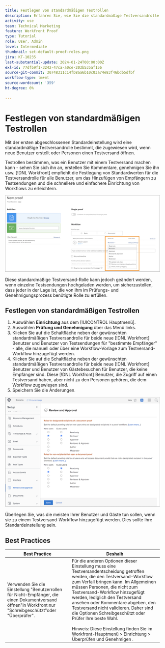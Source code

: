 ```yaml
---
title: Festlegen von standardmäßigen Testrollen
description: Erfahren Sie, wie Sie die standardmäßige Testversandrolle festlegen, die zugewiesen wird, wenn neue Benutzer erstellt werden oder Personen einen Testversand öffnen .
activity: use
team: Technical Marketing
feature: Workfront Proof
type: Tutorial
role: User, Admin
level: Intermediate
thumbnail: set-default-proof-roles.png
jira: KT-10235
last-substantial-update: 2024-01-24T00:00:00Z
exl-id: 77dfb9f1-3242-47ca-a0ce-203b535af156
source-git-commit: 30748311c14fb8aa6b10c03a74e83f46bdb5dfbf
workflow-type: tm+mt
source-wordcount: '359'
ht-degree: 0%

---
```


# Festlegen von standardmäßigen Testrollen



Mit der ersten abgeschlossenen Standardeinstellung wird eine standardmäßige Testversandrolle bestimmt, die zugewiesen wird, wenn neue Benutzer erstellt oder Personen einen Testversand öffnen.

Testrollen bestimmen, was ein Benutzer mit einem Testversand machen kann - sehen Sie sich ihn an, erstellen Sie Kommentare, genehmigen Sie ihn usw. [!DNL Workfront] empfiehlt die Festlegung von Standardwerten für die Testversandrolle für alle Benutzer, um das Hinzufügen von Empfängern zu Testsendungen und die schnellere und einfachere Einrichtung von Workflows zu erleichtern.

![Testversandrollen können beim Hochladen eines Testversands ausgewählt werden](assets/proof-system-setups-proof-role-example.png)

Diese standardmäßige Testversand-Rolle kann jedoch geändert werden, wenn einzelne Testsendungen hochgeladen werden, um sicherzustellen, dass jeder in der Lage ist, die von ihm im Prüfungs- und Genehmigungsprozess benötigte Rolle zu erfüllen.


## Festlegen von standardmäßigen Testrollen

1. Auswählen **Einrichtung** aus dem [!UICONTROL Hauptmenü].
1. Auswählen **Prüfung und Genehmigung** über das Menü links.
1. Klicken Sie auf die Schaltfläche neben der gewünschten standardmäßigen Testversandrolle für beide neue [!DNL Workfront] Benutzer und Benutzer von Testsendungen für &quot;bestimmte Empfänger&quot; - alle, die manuell oder über eine Workflow-Vorlage zum Testversand-Workflow hinzugefügt werden.
1. Klicken Sie auf die Schaltfläche neben der gewünschten standardmäßigen Testversandrolle für beide neue [!DNL Workfront] Benutzer und Benutzer von Gästebesuchen für Benutzer, die keine Empfänger sind. Diese [!DNL Workfront] Benutzer, die Zugriff auf einen Testversand haben, aber nicht zu den Personen gehören, die dem Workflow zugewiesen sind.
1. Speichern Sie die Änderungen.

![Überprüfungs- und Genehmigungseinstellungen in Workfront](assets/proof-system-setups-workfront-defaults.png)

Überlegen Sie, was die meisten Ihrer Benutzer und Gäste tun sollen, wenn sie zu einem Testversand-Workflow hinzugefügt werden. Dies sollte Ihre Standardeinstellung sein.

## Best Practices

| Best Practice | Deshalb |
|---|---|
| Verwenden Sie die Einstellung &quot;Benutzerrollen für Nicht-Empfänger, die einen Dokumentversand öffnen&quot;in Workfront nur &quot;Schreibgeschützt&quot;oder &quot;Überprüfer&quot;. | Für die anderen Optionen dieser Einstellung muss eine Testversandentscheidung getroffen werden, die den Testversand-Workflow zum Verfall bringen kann. Im Allgemeinen müssen Personen, die nicht zum Testversand-Workflow hinzugefügt werden, lediglich den Testversand ansehen oder Kommentare abgeben, den Testversand nicht validieren. Daher sind die Optionen Schreibgeschützt oder Prüfer Ihre beste Wahl. <br> <br>Hinweis: Diese Einstellung finden Sie im Workfront-Hauptmenü > Einrichtung > Überprüfen und Genehmigen . |
